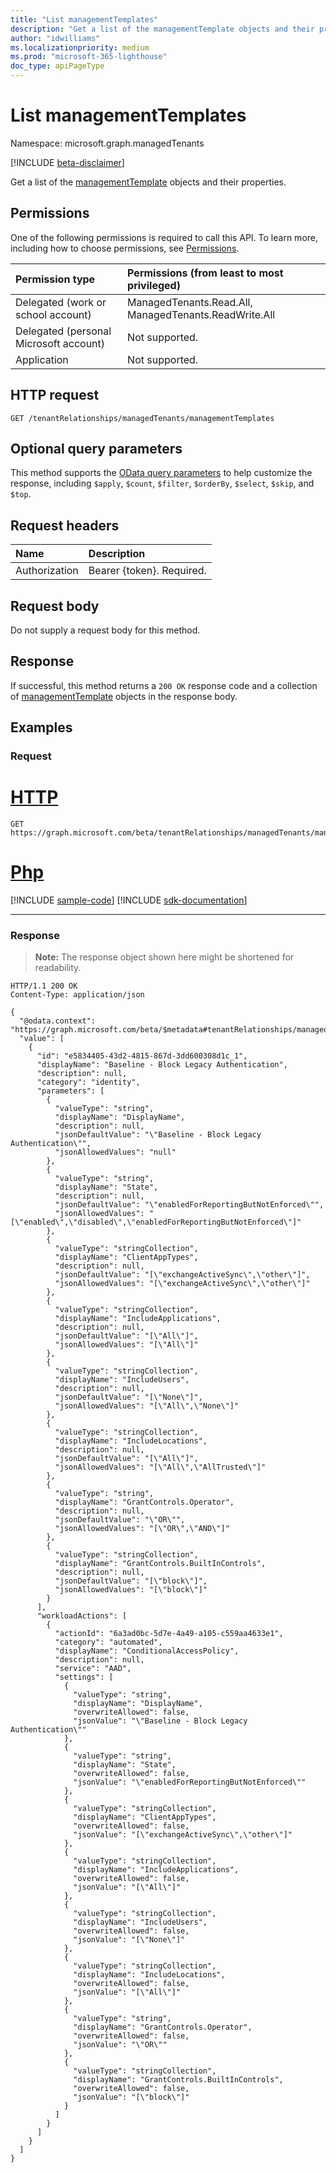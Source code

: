 ```yaml
---
title: "List managementTemplates"
description: "Get a list of the managementTemplate objects and their properties."
author: "idwilliams"
ms.localizationpriority: medium
ms.prod: "microsoft-365-lighthouse"
doc_type: apiPageType
---
```


# List managementTemplates
Namespace: microsoft.graph.managedTenants

[!INCLUDE [beta-disclaimer](../../includes/beta-disclaimer.md)]

Get a list of the [managementTemplate](../resources/managedtenants-managementtemplate.md) objects and their properties.

## Permissions
One of the following permissions is required to call this API. To learn more, including how to choose permissions, see [Permissions](/graph/permissions-reference).

|Permission type|Permissions (from least to most privileged)|
|:---|:---|
|Delegated (work or school account)|ManagedTenants.Read.All, ManagedTenants.ReadWrite.All|
|Delegated (personal Microsoft account)|Not supported.|
|Application|Not supported.|

## HTTP request

<!-- {
  "blockType": "ignored"
}
-->
``` http
GET /tenantRelationships/managedTenants/managementTemplates
```

## Optional query parameters
This method supports the [OData query parameters](/graph/query-parameters) to help customize the response, including `$apply`, `$count`, `$filter`, `$orderBy`, `$select`, `$skip`, and `$top`.

## Request headers
|Name|Description|
|:---|:---|
|Authorization|Bearer {token}. Required.|

## Request body
Do not supply a request body for this method.

## Response

If successful, this method returns a `200 OK` response code and a collection of [managementTemplate](../resources/managedtenants-managementtemplate.md) objects in the response body.

## Examples

### Request

# [HTTP](#tab/http)
<!-- {
  "blockType": "request",
  "name": "list_managementtemplate"
}
-->
``` http
GET https://graph.microsoft.com/beta/tenantRelationships/managedTenants/managementTemplates
```

# [Php](#tab/php)
[!INCLUDE [sample-code](../includes/snippets/php/list-managementtemplate-php-snippets.md)]
[!INCLUDE [sdk-documentation](../includes/snippets/snippets-sdk-documentation-link.md)]

---



### Response
>**Note:** The response object shown here might be shortened for readability.
<!-- {
  "blockType": "response",
  "truncated": true,
  "@odata.type": "Collection(microsoft.graph.managedTenants.managementTemplate)"
}
-->
``` http
HTTP/1.1 200 OK
Content-Type: application/json

{
  "@odata.context": "https://graph.microsoft.com/beta/$metadata#tenantRelationships/managedTenants/managementTemplates",
  "value": [
    {
      "id": "e5834405-43d2-4815-867d-3dd600308d1c_1",
      "displayName": "Baseline - Block Legacy Authentication",
      "description": null,
      "category": "identity",
      "parameters": [
        {
          "valueType": "string",
          "displayName": "DisplayName",
          "description": null,
          "jsonDefaultValue": "\"Baseline - Block Legacy Authentication\"",
          "jsonAllowedValues": "null"
        },
        {
          "valueType": "string",
          "displayName": "State",
          "description": null,
          "jsonDefaultValue": "\"enabledForReportingButNotEnforced\"",
          "jsonAllowedValues": "[\"enabled\",\"disabled\",\"enabledForReportingButNotEnforced\"]"
        },
        {
          "valueType": "stringCollection",
          "displayName": "ClientAppTypes",
          "description": null,
          "jsonDefaultValue": "[\"exchangeActiveSync\",\"other\"]",
          "jsonAllowedValues": "[\"exchangeActiveSync\",\"other\"]"
        },
        {
          "valueType": "stringCollection",
          "displayName": "IncludeApplications",
          "description": null,
          "jsonDefaultValue": "[\"All\"]",
          "jsonAllowedValues": "[\"All\"]"
        },
        {
          "valueType": "stringCollection",
          "displayName": "IncludeUsers",
          "description": null,
          "jsonDefaultValue": "[\"None\"]",
          "jsonAllowedValues": "[\"All\",\"None\"]"
        },
        {
          "valueType": "stringCollection",
          "displayName": "IncludeLocations",
          "description": null,
          "jsonDefaultValue": "[\"All\"]",
          "jsonAllowedValues": "[\"All\",\"AllTrusted\"]"
        },
        {
          "valueType": "string",
          "displayName": "GrantControls.Operator",
          "description": null,
          "jsonDefaultValue": "\"OR\"",
          "jsonAllowedValues": "[\"OR\",\"AND\"]"
        },
        {
          "valueType": "stringCollection",
          "displayName": "GrantControls.BuiltInControls",
          "description": null,
          "jsonDefaultValue": "[\"block\"]",
          "jsonAllowedValues": "[\"block\"]"
        }
      ],
      "workloadActions": [
        {
          "actionId": "6a3ad0bc-5d7e-4a49-a105-c559aa4633e1",
          "category": "automated",
          "displayName": "ConditionalAccessPolicy",
          "description": null,
          "service": "AAD",
          "settings": [
            {
              "valueType": "string",
              "displayName": "DisplayName",
              "overwriteAllowed": false,
              "jsonValue": "\"Baseline - Block Legacy Authentication\""
            },
            {
              "valueType": "string",
              "displayName": "State",
              "overwriteAllowed": false,
              "jsonValue": "\"enabledForReportingButNotEnforced\""
            },
            {
              "valueType": "stringCollection",
              "displayName": "ClientAppTypes",
              "overwriteAllowed": false,
              "jsonValue": "[\"exchangeActiveSync\",\"other\"]"
            },
            {
              "valueType": "stringCollection",
              "displayName": "IncludeApplications",
              "overwriteAllowed": false,
              "jsonValue": "[\"All\"]"
            },
            {
              "valueType": "stringCollection",
              "displayName": "IncludeUsers",
              "overwriteAllowed": false,
              "jsonValue": "[\"None\"]"
            },
            {
              "valueType": "stringCollection",
              "displayName": "IncludeLocations",
              "overwriteAllowed": false,
              "jsonValue": "[\"All\"]"
            },
            {
              "valueType": "string",
              "displayName": "GrantControls.Operator",
              "overwriteAllowed": false,
              "jsonValue": "\"OR\""
            },
            {
              "valueType": "stringCollection",
              "displayName": "GrantControls.BuiltInControls",
              "overwriteAllowed": false,
              "jsonValue": "[\"block\"]"
            }
          ]
        }
      ]
    }
  ]
}
```
